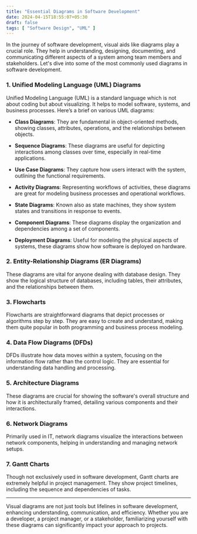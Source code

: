 ```yaml
---
title: "Essential Diagrams in Software Development"
date: 2024-04-15T18:55:07+05:30
draft: false
tags: [ "Software Design", "UML" ]
---
```

In the journey of software development, visual aids like diagrams play a crucial role. They help in understanding, designing, documenting, and communicating different aspects of a system among team members and stakeholders. Let's dive into some of the most commonly used diagrams in software development.

### 1. **Unified Modeling Language (UML) Diagrams**

Unified Modeling Language (UML) is a standard language which is not about coding but about visualizing. It helps to model software, systems, and business processes. Here’s a brief on various UML diagrams:

- **Class Diagrams**: They are fundamental in object-oriented methods, showing classes, attributes, operations, and the relationships between objects.

- **Sequence Diagrams**: These diagrams are useful for depicting interactions among classes over time, especially in real-time applications.

- **Use Case Diagrams**: They capture how users interact with the system, outlining the functional requirements.

- **Activity Diagrams**: Representing workflows of activities, these diagrams are great for modeling business processes and operational workflows.

- **State Diagrams**: Known also as state machines, they show system states and transitions in response to events.

- **Component Diagrams**: These diagrams display the organization and dependencies among a set of components.

- **Deployment Diagrams**: Useful for modeling the physical aspects of systems, these diagrams show how software is deployed on hardware.

### 2. **Entity-Relationship Diagrams (ER Diagrams)**

These diagrams are vital for anyone dealing with database design. They show the logical structure of databases, including tables, their attributes, and the relationships between them.

### 3. **Flowcharts**

Flowcharts are straightforward diagrams that depict processes or algorithms step by step. They are easy to create and understand, making them quite popular in both programming and business process modeling.

### 4. **Data Flow Diagrams (DFDs)**

DFDs illustrate how data moves within a system, focusing on the information flow rather than the control logic. They are essential for understanding data handling and processing.

### 5. **Architecture Diagrams**

These diagrams are crucial for showing the software's overall structure and how it is architecturally framed, detailing various components and their interactions.

### 6. **Network Diagrams**

Primarily used in IT, network diagrams visualize the interactions between network components, helping in understanding and managing network setups.

### 7. **Gantt Charts**

Though not exclusively used in software development, Gantt charts are extremely helpful in project management. They show project timelines, including the sequence and dependencies of tasks.

---

Visual diagrams are not just tools but lifelines in software development, enhancing understanding, communication, and efficiency. Whether you are a developer, a project manager, or a stakeholder, familiarizing yourself with these diagrams can significantly impact your approach to projects.